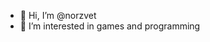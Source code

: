 - 👋 Hi, I’m @norzvet
- 👀 I’m interested in games and programming

<!---
norzvet/norzvet is a ✨ special ✨ repository because its `README.md` (this file) appears on your GitHub profile.
You can click the Preview link to take a look at your changes.
--->
